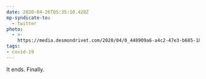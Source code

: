 ```yaml
---
date: 2020-04-26T05:35:10.428Z
mp-syndicate-to:
  - twitter
photo:
  - >-
    https://media.desmondrivet.com/2020/04/0_448909a6-a4c2-47e3-b685-18a8be7dca68.jpg
tags:
- covid-19
---
```


It ends. Finally.
